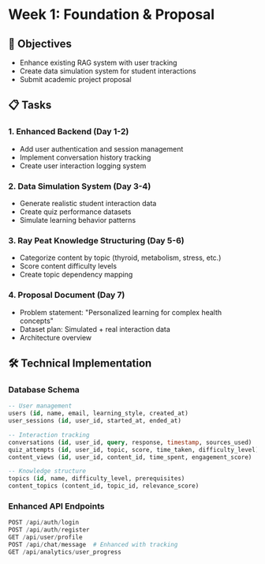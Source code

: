 # Week 1: Foundation & Proposal

## 🎯 Objectives
- Enhance existing RAG system with user tracking
- Create data simulation system for student interactions  
- Submit academic project proposal

## 📋 Tasks

### 1. Enhanced Backend (Day 1-2)
- Add user authentication and session management
- Implement conversation history tracking
- Create user interaction logging system

### 2. Data Simulation System (Day 3-4)
- Generate realistic student interaction data
- Create quiz performance datasets
- Simulate learning behavior patterns

### 3. Ray Peat Knowledge Structuring (Day 5-6)
- Categorize content by topic (thyroid, metabolism, stress, etc.)
- Score content difficulty levels
- Create topic dependency mapping

### 4. Proposal Document (Day 7)
- Problem statement: "Personalized learning for complex health concepts"
- Dataset plan: Simulated + real interaction data
- Architecture overview

## 🛠️ Technical Implementation

### Database Schema
```sql
-- User management
users (id, name, email, learning_style, created_at)
user_sessions (id, user_id, started_at, ended_at)

-- Interaction tracking  
conversations (id, user_id, query, response, timestamp, sources_used)
quiz_attempts (id, user_id, topic, score, time_taken, difficulty_level)
content_views (id, user_id, content_id, time_spent, engagement_score)

-- Knowledge structure
topics (id, name, difficulty_level, prerequisites)
content_topics (content_id, topic_id, relevance_score)
```

### Enhanced API Endpoints
```python
POST /api/auth/login
POST /api/auth/register
GET /api/user/profile
POST /api/chat/message  # Enhanced with tracking
GET /api/analytics/user_progress
```
